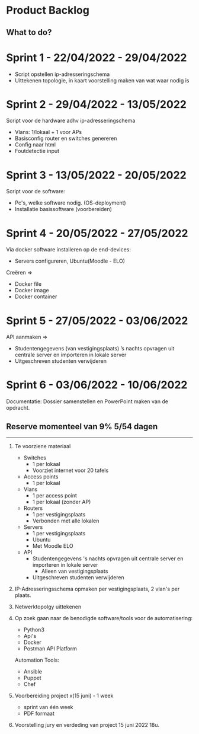 # Product Backlog

## What to do?

# Sprint 1 - 22/04/2022 - 29/04/2022

-	Script opstellen ip-adresseringschema
-	Uittekenen topologie, in kaart voorstelling maken van wat waar nodig is


# Sprint 2 - 29/04/2022 - 13/05/2022

Script voor de hardware adhv ip-adresseringschema

-	Vlans: 1/lokaal + 1 voor APs
-	Basisconfig router en switches genereren
-	Config naar html
-	Foutdetectie input

# Sprint 3 - 13/05/2022 - 20/05/2022

Script voor de software:

-	Pc's, welke software nodig. (OS-deployment)
- 	Installatie basissoftware (voorbereiden)


# Sprint 4 - 20/05/2022 - 27/05/2022

Via docker software installeren op de end-devices:

-	Servers configureren, Ubuntu(Moodle - ELO)

Creëren =>

-	Docker file
-	Docker image
-	Docker container


# Sprint 5 - 27/05/2022 - 03/06/2022

API aanmaken =>

-	Studentengegevens (van vestigingsplaats) ’s nachts opvragen uit centrale server en importeren in lokale server
-	Uitgeschreven studenten verwijderen


# Sprint 6 - 03/06/2022 - 10/06/2022

Documentatie: Dossier samenstellen en PowerPoint maken van de opdracht.


## Reserve momenteel van 9% 5/54 dagen



--------------------------------------------------------------------------------------------------------------------------------




1) Te voorziene materiaal
	- Switches
		- 1 per lokaal
		- Voorziet internet voor 20 tafels
	- Access points
		- 1 per lokaal
	- Vlans
		- 1 per access point
		- 1 per lokaal (zonder AP)
	- Routers
		- 1 per vestigingsplaats
		- Verbonden met alle lokalen
	- Servers
		- 1 per vestigingsplaats
		- Ubuntu
		- Met Moodle ELO
	- API
		- Studentengegevens 's nachts opvragen uit centrale server en importeren in lokale server
			- Alleen van vestigingsplaats
		- Uitgeschreven studenten verwijderen

2) IP-Adresseringsschema opmaken per vestigingsplaats, 2 vlan's per plaats.

3) Netwerktopolgy uittekenen 

3) Op zoek gaan naar de benodigde software/tools voor de automatisering:
	-	Python3
	-	Api's
	-	Docker
	-	Postman API Platform
	
	Automation Tools:
	-	Ansible
	-	Puppet
	-	Chef
	
4) Voorbereiding project x(15 juni) - 1 week
	-	sprint van één week
	-	PDF formaat
	
5) Voorstelling jury en verdeding van project 15 juni 2022 18u.

	
